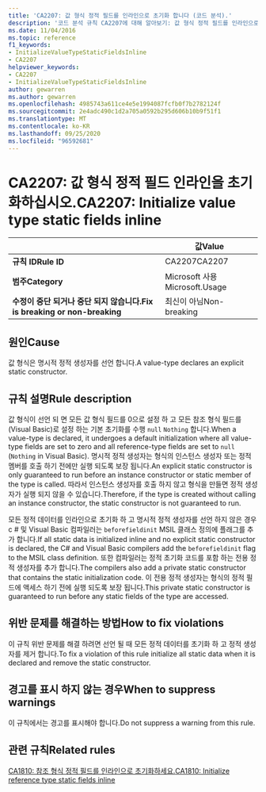 ```yaml
---
title: 'CA2207: 값 형식 정적 필드를 인라인으로 초기화 합니다 (코드 분석).'
description: '코드 분석 규칙 CA2207에 대해 알아보기: 값 형식 정적 필드를 인라인으로 초기화 합니다.'
ms.date: 11/04/2016
ms.topic: reference
f1_keywords:
- InitializeValueTypeStaticFieldsInline
- CA2207
helpviewer_keywords:
- CA2207
- InitializeValueTypeStaticFieldsInline
author: gewarren
ms.author: gewarren
ms.openlocfilehash: 4985743a611ce4e5e1994087fcfb0f7b2782124f
ms.sourcegitcommit: 2e4adc490c1d2a705a0592b295d606b10b9f51f1
ms.translationtype: MT
ms.contentlocale: ko-KR
ms.lasthandoff: 09/25/2020
ms.locfileid: "96592681"
---
```

# <a name="ca2207-initialize-value-type-static-fields-inline"></a><span data-ttu-id="dd100-103">CA2207: 값 형식 정적 필드 인라인을 초기화하십시오.</span><span class="sxs-lookup"><span data-stu-id="dd100-103">CA2207: Initialize value type static fields inline</span></span>

| | <span data-ttu-id="dd100-104">값</span><span class="sxs-lookup"><span data-stu-id="dd100-104">Value</span></span> |
|-|-|
| <span data-ttu-id="dd100-105">**규칙 ID**</span><span class="sxs-lookup"><span data-stu-id="dd100-105">**Rule ID**</span></span> |<span data-ttu-id="dd100-106">CA2207</span><span class="sxs-lookup"><span data-stu-id="dd100-106">CA2207</span></span>|
| <span data-ttu-id="dd100-107">**범주**</span><span class="sxs-lookup"><span data-stu-id="dd100-107">**Category**</span></span> |<span data-ttu-id="dd100-108">Microsoft 사용</span><span class="sxs-lookup"><span data-stu-id="dd100-108">Microsoft.Usage</span></span>|
| <span data-ttu-id="dd100-109">**수정이 중단 되거나 중단 되지 않습니다.**</span><span class="sxs-lookup"><span data-stu-id="dd100-109">**Fix is breaking or non-breaking**</span></span> |<span data-ttu-id="dd100-110">최신이 아님</span><span class="sxs-lookup"><span data-stu-id="dd100-110">Non-breaking</span></span>|

## <a name="cause"></a><span data-ttu-id="dd100-111">원인</span><span class="sxs-lookup"><span data-stu-id="dd100-111">Cause</span></span>

<span data-ttu-id="dd100-112">값 형식은 명시적 정적 생성자를 선언 합니다.</span><span class="sxs-lookup"><span data-stu-id="dd100-112">A value-type declares an explicit static constructor.</span></span>

## <a name="rule-description"></a><span data-ttu-id="dd100-113">규칙 설명</span><span class="sxs-lookup"><span data-stu-id="dd100-113">Rule description</span></span>

<span data-ttu-id="dd100-114">값 형식이 선언 되 면 모든 값 형식 필드를 0으로 설정 하 고 모든 참조 형식 필드를 (Visual Basic)로 설정 하는 기본 초기화를 수행 `null` `Nothing` 합니다.</span><span class="sxs-lookup"><span data-stu-id="dd100-114">When a value-type is declared, it undergoes a default initialization where all value-type fields are set to zero and all reference-type fields are set to `null` (`Nothing` in Visual Basic).</span></span> <span data-ttu-id="dd100-115">명시적 정적 생성자는 형식의 인스턴스 생성자 또는 정적 멤버를 호출 하기 전에만 실행 되도록 보장 됩니다.</span><span class="sxs-lookup"><span data-stu-id="dd100-115">An explicit static constructor is only guaranteed to run before an instance constructor or static member of the type is called.</span></span> <span data-ttu-id="dd100-116">따라서 인스턴스 생성자를 호출 하지 않고 형식을 만들면 정적 생성자가 실행 되지 않을 수 있습니다.</span><span class="sxs-lookup"><span data-stu-id="dd100-116">Therefore, if the type is created without calling an instance constructor, the static constructor is not guaranteed to run.</span></span>

<span data-ttu-id="dd100-117">모든 정적 데이터를 인라인으로 초기화 하 고 명시적 정적 생성자를 선언 하지 않은 경우 c # 및 Visual Basic 컴파일러는 `beforefieldinit` MSIL 클래스 정의에 플래그를 추가 합니다.</span><span class="sxs-lookup"><span data-stu-id="dd100-117">If all static data is initialized inline and no explicit static constructor is declared, the C# and Visual Basic compilers add the `beforefieldinit` flag to the MSIL class definition.</span></span> <span data-ttu-id="dd100-118">또한 컴파일러는 정적 초기화 코드를 포함 하는 전용 정적 생성자를 추가 합니다.</span><span class="sxs-lookup"><span data-stu-id="dd100-118">The compilers also add a private static constructor that contains the static initialization code.</span></span> <span data-ttu-id="dd100-119">이 전용 정적 생성자는 형식의 정적 필드에 액세스 하기 전에 실행 되도록 보장 됩니다.</span><span class="sxs-lookup"><span data-stu-id="dd100-119">This private static constructor is guaranteed to run before any static fields of the type are accessed.</span></span>

## <a name="how-to-fix-violations"></a><span data-ttu-id="dd100-120">위반 문제를 해결하는 방법</span><span class="sxs-lookup"><span data-stu-id="dd100-120">How to fix violations</span></span>

<span data-ttu-id="dd100-121">이 규칙 위반 문제를 해결 하려면 선언 될 때 모든 정적 데이터를 초기화 하 고 정적 생성자를 제거 합니다.</span><span class="sxs-lookup"><span data-stu-id="dd100-121">To fix a violation of this rule initialize all static data when it is declared and remove the static constructor.</span></span>

## <a name="when-to-suppress-warnings"></a><span data-ttu-id="dd100-122">경고를 표시 하지 않는 경우</span><span class="sxs-lookup"><span data-stu-id="dd100-122">When to suppress warnings</span></span>

<span data-ttu-id="dd100-123">이 규칙에서는 경고를 표시해야 합니다.</span><span class="sxs-lookup"><span data-stu-id="dd100-123">Do not suppress a warning from this rule.</span></span>

## <a name="related-rules"></a><span data-ttu-id="dd100-124">관련 규칙</span><span class="sxs-lookup"><span data-stu-id="dd100-124">Related rules</span></span>

[<span data-ttu-id="dd100-125">CA1810: 참조 형식 정적 필드를 인라인으로 초기화하세요.</span><span class="sxs-lookup"><span data-stu-id="dd100-125">CA1810: Initialize reference type static fields inline</span></span>](ca1810.md)
